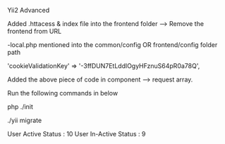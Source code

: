 Yii2 Advanced


Added .httacess & index file into the frontend folder
--> Remove the frontend from URL

-local.php mentioned into the common/config OR frontend/config folder path

'cookieValidationKey' => '-3ffDUN7EtLddlOgyHFznuS64pR0a78Q',

Added the above piece of code in component --> request array.

Run the following commands in below

php ./init 

./yii migrate

User Active Status    : 10
User In-Active Status : 9